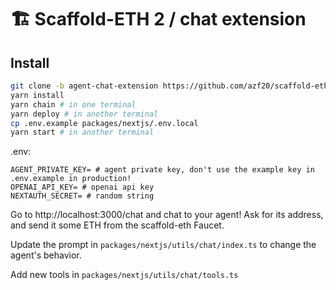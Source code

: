# 🏗 Scaffold-ETH 2 / chat extension

## Install

```bash
git clone -b agent-chat-extension https://github.com/azf20/scaffold-eth-2
yarn install
yarn chain # in one terminal
yarn deploy # in another terminal
cp .env.example packages/nextjs/.env.local
yarn start # in another terminal
```

.env:
```
AGENT_PRIVATE_KEY= # agent private key, don't use the example key in .env.example in production!
OPENAI_API_KEY= # openai api key
NEXTAUTH_SECRET= # random string
```

Go to http://localhost:3000/chat and chat to your agent! Ask for its address, and send it some ETH from the scaffold-eth Faucet.

Update the prompt in `packages/nextjs/utils/chat/index.ts` to change the agent's behavior.

Add new tools in `packages/nextjs/utils/chat/tools.ts`